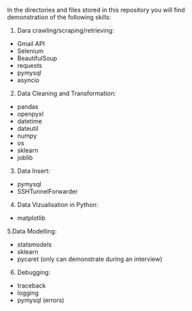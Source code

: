 In the directories and files stored in this repository you will find demonstration of the following skills:

1. Dara crawling/scraping/retrieving:
  - Gmail API
  - Selenium
  - BeautifulSoup
  - requests
  - pymysql
  - asyncio


2. Data Cleaning and Transformation:
- pandas
- openpyxl
- datetime
- dateutil
- numpy
- os
- sklearn
- joblib


3. Data Insert:
- pymysql
- SSHTunnelForwarder


4. Data Vizualisation in Python:
- matplotlib



5.Data Modelling:
- statsmodels
- sklearn
- pycaret (only can demonstrate during an interview)


6. Debugging:
- traceback
- logging
- pymysql (errors)
